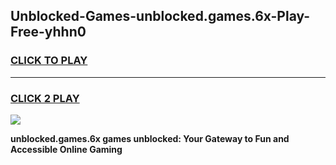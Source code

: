 
## Unblocked-Games-unblocked.games.6x-Play-Free-yhhn0
<h3>
<a href="https://premium76.site?title=unblocked.games.6x&ref=09A">CLICK TO PLAY</a></h3>
<hr>

<h3>
<a href="https://premium76.site?title=unblocked.games.6x&ref=09A">CLICK 2 PLAY</a>
  
</h3>

<a href="https://premium76.site?title=unblocked.games.6x&ref=09A"><img src="https://clearcache.store/games.png"></a>


**unblocked.games.6x games unblocked: Your Gateway to Fun and Accessible Online Gaming**
